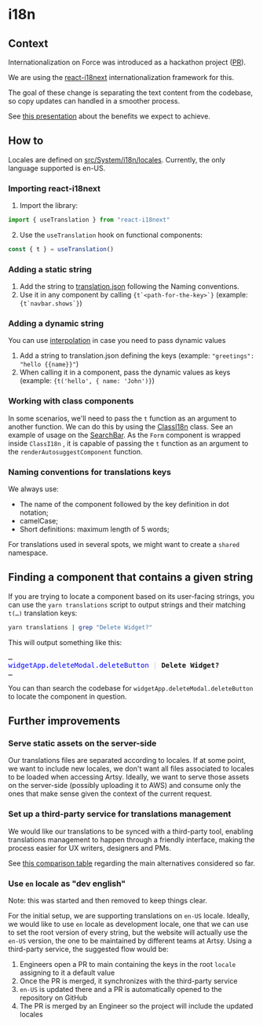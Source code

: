 # i18n

## Context

Internationalization on Force was introduced as a hackathon project ([PR](https://github.com/artsy/force/pull/9797)).

We are using the [react-i18next](https://react.i18next.com/) internationalization framework for this.

The goal of these change is separating the text content from the codebase, so copy updates can handled in a smoother process.

See [this
presentation](https://docs.google.com/presentation/d/1VT44uoGAaHX0EcDaYwGHiYVjkYR8VU-fAkOXK6rSHto/edit#slide=id.gd1b1ff661f_0_12) about the benefits we expect to achieve.

## How to

Locales are defined on [src/System/i18n/locales](https://github.com/artsy/force/tree/main/src/System/i18n/locales). Currently, the only language supported is en-US.

### Importing react-i18next

1. Import the library:

```jsx
import { useTranslation } from "react-i18next"
```

2. Use the `useTranslation` hook on functional components:

```jsx
const { t } = useTranslation()
```

### Adding a static string

1. Add the string to [translation.json](https://github.com/artsy/force/blob/main/src/System/i18n/locales/en-US/translation.json) following the Naming conventions.
2. Use it in any component by calling `` {t`<path-for-the-key>`} `` (example: `` {t`navbar.shows`} ``)

### Adding a dynamic string

You can use [interpolation](https://www.i18next.com/translation-function/interpolation) in case you need to pass dynamic values

1. Add a string to translation.json defining the keys (example: `"greetings": "hello {{name}}"`)
2. When calling it in a component, pass the dynamic values as keys (example: `{t('hello', { name: 'John')}`)

### Working with class components

In some scenarios, we'll need to pass the `t` function as an argument to another function.
We can do this by using the [ClassI18n](https://github.com/artsy/force/blob/main/src/System/i18n/ClassI18n.tsx) class.
See an example of usage on the [SearchBar](https://github.com/artsy/force/blob/main/src/Components/Search/SearchBar.tsx). As the
`Form` component is wrapped inside `ClassI18n` , it is capable of passing the `t` function as an argument to the `renderAutosuggestComponent` function.

### Naming conventions for translations keys

We always use:

- The name of the component followed by the key definition in dot notation;
- camelCase;
- Short definitions: maximum length of 5 words;

For translations used in several spots, we might want to create a `shared` namespace.

## Finding a component that contains a given string

If you are trying to locate a component based on its user-facing strings,
you can use the `yarn translations` script to output strings and their matching
`t(…)` translation keys:

```sh
yarn translations | grep "Delete Widget?"
```

This will output something like this:

<pre>
…
<span style="color:blue">widgetApp.deleteModal.deleteButton</span> <span style="color: #ccc">|</span> <strong>Delete Widget?</strong>
…
</pre>

You can than search the codebase for `widgetApp.deleteModal.deleteButton` to
locate the component in question.

## Further improvements

### Serve static assets on the server-side

Our translations files are separated according to locales. If at some point, we want to include new
locales, we don't want all files associated to locales to be loaded when accessing Artsy. Ideally,
we want to serve those assets on the server-side (possibly uploading it to AWS) and consume only the
ones that make sense given the context of the current request.

### Set up a third-party service for translations management

We would like our translations to be synced with a third-party tool, enabling translations
management to happen through a friendly interface, making the process easier for UX writers,
designers and PMs.

See [this comparison
table](https://docs.google.com/spreadsheets/d/1NtcqofHLG17TPgYQ2G5C1X5aFHa95qAVTyjqa78joJo/edit#gid=0)
regarding the main alternatives considered so far.

### Use `en` locale as "dev english"

Note: this was started and then removed to keep things clear.

For the initial setup, we are supporting translations on `en-US` locale. Ideally, we would like to
use `en` locale as development locale, one that we can use to set the root version of every string,
but the website will actually use the `en-US` version, the one to be maintained by different teams
at Artsy. Using a third-party service, the suggested flow would be:

1. Engineers open a PR to main containing the keys in the root `locale` assigning to it a default
   value
2. Once the PR is merged, it synchronizes with the third-party service
3. `en-US` is updated there and a PR is automatically opened to the repository on GitHub
4. The PR is merged by an Engineer so the project will include the updated locales
